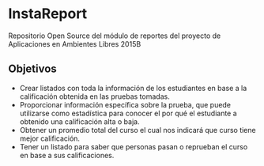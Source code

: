 # InstaReport
Repositorio Open Source del módulo de reportes del proyecto de Aplicaciones en Ambientes Libres 2015B


## Objetivos
- Crear listados  con toda la información de los estudiantes en base a la calificación obtenida en las pruebas tomadas.
- Proporcionar información específica sobre la prueba, que  puede utilizarse como estadística para conocer el por qué el estudiante a  obtenido una calificación alta o baja.
- Obtener un promedio total del curso el cual nos indicará que curso tiene mejor calificación.
- Tener un listado para saber que personas pasan o reprueban el curso en base a sus calificaciones.


